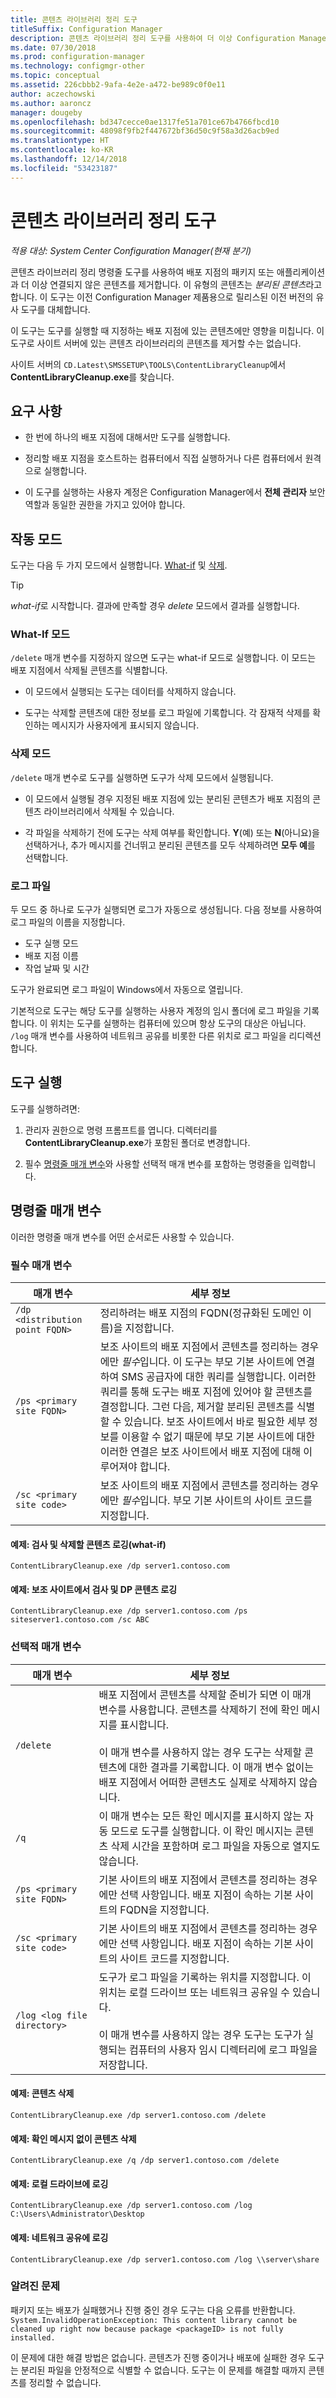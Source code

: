 ```yaml
---
title: 콘텐츠 라이브러리 정리 도구
titleSuffix: Configuration Manager
description: 콘텐츠 라이브러리 정리 도구를 사용하여 더 이상 Configuration Manager 배포와 연결되어 있지 않은 분리된 콘텐츠를 제거합니다.
ms.date: 07/30/2018
ms.prod: configuration-manager
ms.technology: configmgr-other
ms.topic: conceptual
ms.assetid: 226cbbb2-9afa-4e2e-a472-be989c0f0e11
author: aczechowski
ms.author: aaroncz
manager: dougeby
ms.openlocfilehash: bd347cecce0ae1317fe51a701ce67b4766fbcd10
ms.sourcegitcommit: 48098f9fb2f447672bf36d50c9f58a3d26acb9ed
ms.translationtype: HT
ms.contentlocale: ko-KR
ms.lasthandoff: 12/14/2018
ms.locfileid: "53423187"
---
```

# <a name="content-library-cleanup-tool"></a>콘텐츠 라이브러리 정리 도구

*적용 대상: System Center Configuration Manager(현재 분기)*

콘텐츠 라이브러리 정리 명령줄 도구를 사용하여 배포 지점의 패키지 또는 애플리케이션과 더 이상 연결되지 않은 콘텐츠를 제거합니다. 이 유형의 콘텐츠는 *분리된 콘텐츠*라고 합니다. 이 도구는 이전 Configuration Manager 제품용으로 릴리스된 이전 버전의 유사 도구를 대체합니다.  

이 도구는 도구를 실행할 때 지정하는 배포 지점에 있는 콘텐츠에만 영향을 미칩니다. 이 도구로 사이트 서버에 있는 콘텐츠 라이브러리의 콘텐츠를 제거할 수는 없습니다.

사이트 서버의 `CD.Latest\SMSSETUP\TOOLS\ContentLibraryCleanup`에서 **ContentLibraryCleanup.exe**를 찾습니다.



## <a name="requirements"></a>요구 사항  

- 한 번에 하나의 배포 지점에 대해서만 도구를 실행합니다.  

- 정리할 배포 지점을 호스트하는 컴퓨터에서 직접 실행하거나 다른 컴퓨터에서 원격으로 실행합니다.  

- 이 도구를 실행하는 사용자 계정은 Configuration Manager에서 **전체 관리자** 보안 역할과 동일한 권한을 가지고 있어야 합니다.  



## <a name="modes-of-operation"></a>작동 모드

도구는 다음 두 가지 모드에서 실행합니다. [What-if](#what-if-mode) 및 [삭제](#delete-mode).

> [!Tip]  
> *what-if*로 시작합니다. 결과에 만족할 경우 *delete* 모드에서 결과를 실행합니다.  


### <a name="what-if-mode"></a>What-If 모드   

`/delete` 매개 변수를 지정하지 않으면 도구는 what-if 모드로 실행합니다. 이 모드는 배포 지점에서 삭제될 콘텐츠를 식별합니다.

- 이 모드에서 실행되는 도구는 데이터를 삭제하지 않습니다.  

- 도구는 삭제할 콘텐츠에 대한 정보를 로그 파일에 기록합니다. 각 잠재적 삭제를 확인하는 메시지가 사용자에게 표시되지 않습니다.  


### <a name="delete-mode"></a>삭제 모드   

`/delete` 매개 변수로 도구를 실행하면 도구가 삭제 모드에서 실행됩니다.

- 이 모드에서 실행될 경우 지정된 배포 지점에 있는 분리된 콘텐츠가 배포 지점의 콘텐츠 라이브러리에서 삭제될 수 있습니다.  

- 각 파일을 삭제하기 전에 도구는 삭제 여부를 확인합니다. **Y**(예) 또는 **N**(아니요)을 선택하거나, 추가 메시지를 건너뛰고 분리된 콘텐츠를 모두 삭제하려면 **모두 예**를 선택합니다.  


### <a name="log-file"></a>로그 파일

두 모드 중 하나로 도구가 실행되면 로그가 자동으로 생성됩니다. 다음 정보를 사용하여 로그 파일의 이름을 지정합니다. 
- 도구 실행 모드  
- 배포 지점 이름  
- 작업 날짜 및 시간  

도구가 완료되면 로그 파일이 Windows에서 자동으로 열립니다. 

기본적으로 도구는 해당 도구를 실행하는 사용자 계정의 임시 폴더에 로그 파일을 기록합니다. 이 위치는 도구를 실행하는 컴퓨터에 있으며 항상 도구의 대상은 아닙니다. `/log` 매개 변수를 사용하여 네트워크 공유를 비롯한 다른 위치로 로그 파일을 리디렉션합니다.



## <a name="run-the-tool"></a>도구 실행

도구를 실행하려면: 

1. 관리자 권한으로 명령 프롬프트를 엽니다. 디렉터리를 **ContentLibraryCleanup.exe**가 포함된 폴더로 변경합니다.  

2. 필수 [명령줄 매개 변수](#bkmk_params)와 사용할 선택적 매개 변수를 포함하는 명령줄을 입력합니다.



## <a name="bkmk_params"></a> 명령줄 매개 변수  

이러한 명령줄 매개 변수를 어떤 순서로든 사용할 수 있습니다.   

### <a name="required-parameters"></a>필수 매개 변수

|매개 변수|세부 정보|
|---------|-------|
| `/dp <distribution point FQDN>`  | 정리하려는 배포 지점의 FQDN(정규화된 도메인 이름)을 지정합니다. |
| `/ps <primary site FQDN>` | 보조 사이트의 배포 지점에서 콘텐츠를 정리하는 경우에만 *필수*입니다. 이 도구는 부모 기본 사이트에 연결하여 SMS 공급자에 대한 쿼리를 실행합니다. 이러한 쿼리를 통해 도구는 배포 지점에 있어야 할 콘텐츠를 결정합니다. 그런 다음, 제거할 분리된 콘텐츠를 식별할 수 있습니다. 보조 사이트에서 바로 필요한 세부 정보를 이용할 수 없기 때문에 부모 기본 사이트에 대한 이러한 연결은 보조 사이트에서 배포 지점에 대해 이루어져야 합니다.|
| `/sc <primary site code>`  | 보조 사이트의 배포 지점에서 콘텐츠를 정리하는 경우에만 *필수*입니다. 부모 기본 사이트의 사이트 코드를 지정합니다. |

#### <a name="example-scan-and-log-what-content-it-would-delete-what-if"></a>예제: 검사 및 삭제할 콘텐츠 로깅(what-if)
`ContentLibraryCleanup.exe /dp server1.contoso.com`

#### <a name="example-scan-and-log-content-for-a-dp-at-a-secondary-site"></a>예제: 보조 사이트에서 검사 및 DP 콘텐츠 로깅
`ContentLibraryCleanup.exe /dp server1.contoso.com /ps siteserver1.contoso.com /sc ABC` 


### <a name="optional-parameters"></a>선택적 매개 변수

|매개 변수|세부 정보|
|---------|-------|
|`/delete`| 배포 지점에서 콘텐츠를 삭제할 준비가 되면 이 매개 변수를 사용합니다. 콘텐츠를 삭제하기 전에 확인 메시지를 표시합니다. </br></br> 이 매개 변수를 사용하지 않는 경우 도구는 삭제할 콘텐츠에 대한 결과를 기록합니다. 이 매개 변수 없이는 배포 지점에서 어떠한 콘텐츠도 실제로 삭제하지 않습니다. |
| `/q` | 이 매개 변수는 모든 확인 메시지를 표시하지 않는 자동 모드로 도구를 실행합니다. 이 확인 메시지는 콘텐츠 삭제 시간을 포함하며 로그 파일을 자동으로 열지도 않습니다. |
| `/ps <primary site FQDN>` | 기본 사이트의 배포 지점에서 콘텐츠를 정리하는 경우에만 선택 사항입니다. 배포 지점이 속하는 기본 사이트의 FQDN을 지정합니다. |
| `/sc <primary site code>` | 기본 사이트의 배포 지점에서 콘텐츠를 정리하는 경우에만 선택 사항입니다. 배포 지점이 속하는 기본 사이트의 사이트 코드를 지정합니다. |
| `/log <log file directory>` | 도구가 로그 파일을 기록하는 위치를 지정합니다. 이 위치는 로컬 드라이브 또는 네트워크 공유일 수 있습니다.</br></br> 이 매개 변수를 사용하지 않는 경우 도구는 도구가 실행되는 컴퓨터의 사용자 임시 디렉터리에 로그 파일을 저장합니다.|

#### <a name="example-delete-content"></a>예제: 콘텐츠 삭제 
`ContentLibraryCleanup.exe /dp server1.contoso.com /delete`

#### <a name="example-delete-content-without-prompts"></a>예제: 확인 메시지 없이 콘텐츠 삭제
`ContentLibraryCleanup.exe /q /dp server1.contoso.com /delete` 

#### <a name="example-log-to-local-drive"></a>예제: 로컬 드라이브에 로깅
`ContentLibraryCleanup.exe /dp server1.contoso.com /log C:\Users\Administrator\Desktop` 

#### <a name="example-log-to-network-share"></a>예제: 네트워크 공유에 로깅
`ContentLibraryCleanup.exe /dp server1.contoso.com /log \\server\share`


### <a name="known-issue"></a>알려진 문제

패키지 또는 배포가 실패했거나 진행 중인 경우 도구는 다음 오류를 반환합니다. `System.InvalidOperationException: This content library cannot be cleaned up right now because package <packageID> is not fully installed.`

이 문제에 대한 해결 방법은 없습니다. 콘텐츠가 진행 중이거나 배포에 실패한 경우 도구는 분리된 파일을 안정적으로 식별할 수 없습니다. 도구는 이 문제를 해결할 때까지 콘텐츠를 정리할 수 없습니다.
